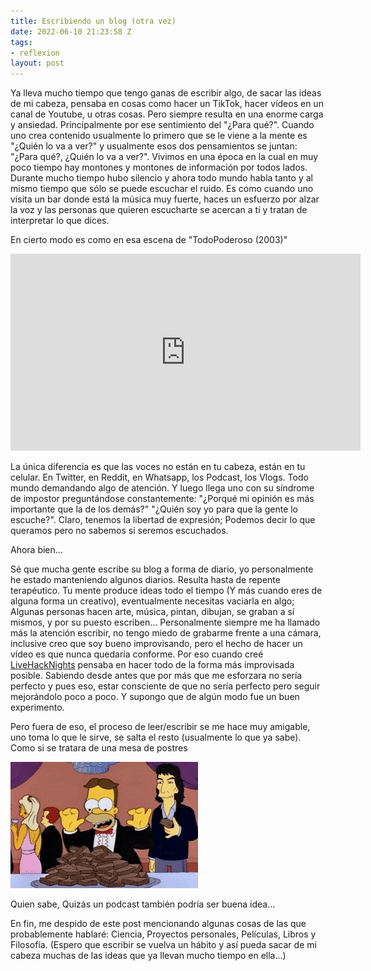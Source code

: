 ```yaml
---
title: Escribiendo un blog (otra vez)
date: 2022-06-10 21:23:58 Z
tags:
- reflexion
layout: post
---
```


Ya lleva mucho tiempo que tengo ganas de escribir algo, de sacar las ideas de mi cabeza, pensaba en cosas como hacer un TikTok, hacer vídeos en un canal de Youtube, u otras cosas. Pero siempre resulta en una enorme carga y ansiedad. Principalmente por ese sentimiento del "¿Para qué?". Cuando uno crea contenido usualmente lo primero que se le viene a la mente es "¿Quién lo va a ver?" y usualmente esos dos pensamientos se juntan: "¿Para qué?, ¿Quién lo va a ver?". Vivimos en una época en la cual en muy poco tiempo hay montones y montones de información por todos lados. Durante mucho tiempo hubo silencio y ahora todo mundo habla tanto y al mismo tiempo que sólo se puede escuchar el ruido. Es como cuando uno visita un bar donde está la música muy fuerte, haces un esfuerzo por alzar la voz y las personas que quieren escucharte se acercan a tí y tratan de interpretar lo que dices.

En cierto modo es como en esa escena de "TodoPoderoso (2003)"

<iframe width="560" height="315" src="https://www.youtube.com/embed/WHBQC0XYvYg" title="YouTube video player" frameborder="0" allow="accelerometer; autoplay; clipboard-write; encrypted-media; gyroscope; picture-in-picture" allowfullscreen></iframe>

La única diferencia es que las voces no están en tu cabeza, están en tu celular. En Twitter, en Reddit, en Whatsapp, los Podcast, los Vlogs. Todo mundo demandando algo de atención. Y luego llega uno con su síndrome de impostor preguntándose constantemente: "¿Porqué mi opinión es más importante que la de los demás?" "¿Quién soy yo para que la gente lo escuche?". Claro, tenemos la libertad de expresión; Podemos decir lo que queramos pero no sabemos si seremos escuchados. 

Ahora bien...

Sé que mucha gente escribe su blog a forma de diario, yo personalmente he estado manteniendo algunos diarios. Resulta hasta de repente terapéutico. Tu mente produce ideas todo el tiempo (Y más cuando eres de alguna forma un creativo), eventualmente necesitas vaciarla en algo; Algunas personas hacen arte, música, pintan, dibujan, se graban a sí mismos, y por su puesto escriben... Personalmente siempre me ha llamado más la atención escribir, no tengo miedo de grabarme frente a una cámara, inclusive creo que soy bueno improvisando, pero el hecho de hacer un vídeo es que nunca quedaría conforme. Por eso cuando creé [LiveHackNights](https://www.youtube.com/channel/UCzRhoVSECf4OogycOLgD3QQ) pensaba en hacer todo de la forma más improvisada posible. Sabiendo desde antes que por más que me esforzara no sería perfecto y pues eso, estar consciente de que no sería perfecto pero seguir mejorándolo poco a poco. Y supongo que de algún modo fue un buen experimento. 

Pero fuera de eso, el proceso de leer/escribir se me hace muy amigable, uno toma lo que le sirve, se salta el resto (usualmente lo que ya sabe). Como si se tratara de una mesa de postres

![Homero en la mesa de postres](../images/postres.gif)

Quien sabe, Quizás un podcast también podría ser buena idea...

En fin, me despido de este post mencionando algunas cosas de las que probablemente hablaré: Ciencia, Proyectos personales, Películas, Libros y Filosofía. (Espero que escribir se vuelva un hábito y así pueda sacar de mi cabeza muchas de las ideas que ya llevan mucho tiempo en ella...)